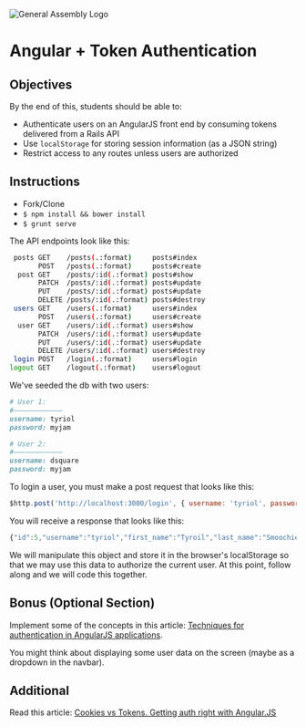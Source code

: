 ![General Assembly Logo](http://i.imgur.com/ke8USTq.png)

# Angular + Token Authentication

## Objectives

By the end of this, students should be able to:

- Authenticate users on an AngularJS front end by consuming tokens delivered from a Rails API
- Use `localStorage` for storing session information (as a JSON string)
- Restrict access to any routes unless users are authorized

## Instructions

- Fork/Clone
- `$ npm install && bower install`
- `$ grunt serve`

The API endpoints look like this:

```sh
 posts GET    /posts(.:format)     posts#index
       POST   /posts(.:format)     posts#create
  post GET    /posts/:id(.:format) posts#show
       PATCH  /posts/:id(.:format) posts#update
       PUT    /posts/:id(.:format) posts#update
       DELETE /posts/:id(.:format) posts#destroy
 users GET    /users(.:format)     users#index
       POST   /users(.:format)     users#create
  user GET    /users/:id(.:format) users#show
       PATCH  /users/:id(.:format) users#update
       PUT    /users/:id(.:format) users#update
       DELETE /users/:id(.:format) users#destroy
 login POST   /login(.:format)     users#login
logout GET    /logout(.:format)    users#logout
```

We've seeded the db with two users:

```ruby
# User 1:
#————————————
username: tyriol
password: myjam

# User 2:
#————————————
username: dsquare
password: myjam
```

To login a user, you must make a post request that looks like this: 
```javascript
$http.post('http://localhost:3000/login', { username: 'tyriol', password: 'myjam' });
```

You will receive a response that looks like this:

```javascript
{"id":5,"username":"tyriol","first_name":"Tyroil","last_name":"Smoochie-Wallace","role":"super_admin","email":"tyriol@kp.com","token":"ca63da06464f4c6f8f33c0ddf254195f","created_at":"2015-03-26T23:37:19.670Z","updated_at":"2015-03-26T23:37:19.670Z"}
```

We will manipulate this object and store it in the browser's localStorage so that we may use this data to authorize the current user. At this point, follow along and we will code this together.

## Bonus (Optional Section)

Implement some of the concepts in this article: [Techniques for authentication in AngularJS applications](https://medium.com/opinionated-angularjs/techniques-for-authentication-in-angularjs-applications-7bbf0346acec).

You might think about displaying some user data on the screen (maybe as a dropdown in the navbar).

## Additional 

Read this article: [Cookies vs Tokens. Getting auth right with Angular.JS](https://auth0.com/blog/2014/01/07/angularjs-authentication-with-cookies-vs-token/)